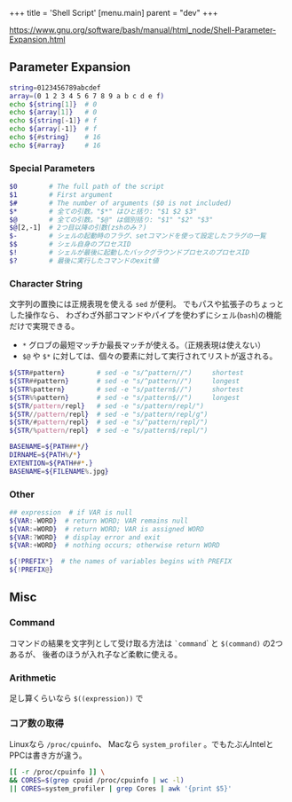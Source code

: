 +++
title = 'Shell Script'
[menu.main]
  parent = "dev"
+++

<https://www.gnu.org/software/bash/manual/html_node/Shell-Parameter-Expansion.html>

## Parameter Expansion

```sh
string=0123456789abcdef
array=(0 1 2 3 4 5 6 7 8 9 a b c d e f)
echo ${string[1]}  # 0
echo ${array[1]}   # 0
echo ${string[-1]} # f
echo ${array[-1]}  # f
echo ${#string}    # 16
echo ${#array}     # 16
```

### Special Parameters

```sh
$0        # The full path of the script
$1        # First argument
$#        # The number of arguments ($0 is not included)
$*        # 全ての引数。"$*" はひと括り: "$1 $2 $3"
$@        # 全ての引数。"$@" は個別括り: "$1" "$2" "$3"
$@[2,-1]  # 2つ目以降の引数(zshのみ？)
$-        # シェルの起動時のフラグ、setコマンドを使って設定したフラグの一覧
$$        # シェル自身のプロセスID
$!        # シェルが最後に起動したバックグラウンドプロセスのプロセスID
$?        # 最後に実行したコマンドのexit値
```

### Character String

文字列の置換には正規表現を使える `sed` が便利。
でもパスや拡張子のちょっとした操作なら、
わざわざ外部コマンドやパイプを使わずにシェル(`bash`)の機能だけで実現できる。

-   `*` グロブの最短マッチか最長マッチが使える。（正規表現は使えない）
-   `$@` や `$*` に対しては、個々の要素に対して実行されてリストが返される。

```sh
${STR#pattern}        # sed -e "s/^pattern//")     shortest
${STR##pattern}       # sed -e "s/^pattern//")     longest
${STR%pattern}        # sed -e "s/pattern$//")     shortest
${STR%%pattern}       # sed -e "s/pattern$//")     longest
${STR/pattern/repl}   # sed -e "s/pattern/repl/")
${STR//pattern/repl}  # sed -e "s/pattern/repl/g")
${STR/#pattern/repl}  # sed -e "s/^pattern/repl/")
${STR/%pattern/repl}  # sed -e "s/pattern$/repl/")

BASENAME=${PATH##*/}
DIRNAME=${PATH%/*}
EXTENTION=${PATH##*.}
BASENAME=${FILENAME%.jpg}
```

### Other

```sh
## expression  # if VAR is null
${VAR:-WORD}  # return WORD; VAR remains null
${VAR:=WORD}  # return WORD; VAR is assigned WORD
${VAR:?WORD}  # display error and exit
${VAR:+WORD}  # nothing occurs; otherwise return WORD
```

```sh
${!PREFIX*}  # the names of variables begins with PREFIX
${!PREFIX@}
```

## Misc

### Command

コマンドの結果を文字列として受け取る方法は
`` `command ``\` と `$(command)` の2つあるが、
後者のほうが入れ子など柔軟に使える。

### Arithmetic

足し算くらいなら `$((expression))` で

### コア数の取得

Linuxなら `/proc/cpuinfo`、
Macなら `system_profiler` 。でもたぶんIntelとPPCは書き方が違う。

```sh
[[ -r /proc/cpuinfo ]] \
&& CORES=$(grep cpuid /proc/cpuinfo | wc -l)
|| CORES=system_profiler | grep Cores | awk '{print $5}'
```
